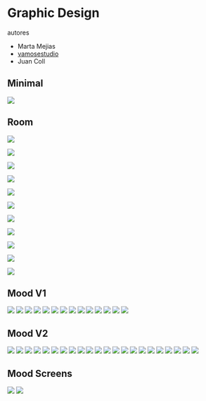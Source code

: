 # Graphic Design

autores

* Marta Mejias
* [vamosestudio](http://www.vamosestudio.com/)
* Juan Coll 

## Minimal



![](../../../.gitbook/assets/shine-studies-gfx-design-1-.jpg)

## Room 

![](../../../.gitbook/assets/shine-studies-gfx-design-2-.jpg)

![](../../../.gitbook/assets/shine-studies-gfx-design-3-.jpg)

![](../../../.gitbook/assets/shine-studies-gfx-design-4-.jpg)

![](../../../.gitbook/assets/shine-studies-gfx-design-5-.jpg)

![](../../../.gitbook/assets/shine-studies-gfx-design-6-.jpg)

![](../../../.gitbook/assets/shine-studies-gfx-design-7-.jpg)

![](../../../.gitbook/assets/shine-studies-gfx-design-8-.jpg)

![](../../../.gitbook/assets/shine-studies-gfx-design-9-.jpg)

![](../../../.gitbook/assets/shine-studies-gfx-design-10-.jpg)

![](../../../.gitbook/assets/shine-studies-gfx-design-11-.jpg)

![](../../../.gitbook/assets/shine-studies-gfx-design-12-.jpg)

## Mood V1

![](../../../.gitbook/assets/shine-studies-gfx-design-13-.jpg)
![](../../../.gitbook/assets/shine-studies-gfx-design-14-.jpg)
![](../../../.gitbook/assets/shine-studies-gfx-design-15-.jpg)
![](../../../.gitbook/assets/shine-studies-gfx-design-16-.jpg)
![](../../../.gitbook/assets/shine-studies-gfx-design-17-.jpg)
![](../../../.gitbook/assets/shine-studies-gfx-design-18-.jpg)
![](../../../.gitbook/assets/shine-studies-gfx-design-19-.jpg)
![](../../../.gitbook/assets/shine-studies-gfx-design-20-.jpg)
![](../../../.gitbook/assets/shine-studies-gfx-design-21-.jpg)
![](../../../.gitbook/assets/shine-studies-gfx-design-22-.jpg)
![](../../../.gitbook/assets/shine-studies-gfx-design-23-.jpg)
![](../../../.gitbook/assets/shine-studies-gfx-design-24-.jpg)
![](../../../.gitbook/assets/shine-studies-gfx-design-25-.jpg)
![](../../../.gitbook/assets/shine-studies-gfx-design-26-.jpg)

## Mood V2

![](../../../.gitbook/assets/shine-studies-gfx-design-26-.jpg)
![](../../../.gitbook/assets/shine-studies-gfx-design-27-.jpg)
![](../../../.gitbook/assets/shine-studies-gfx-design-28-.jpg)
![](../../../.gitbook/assets/shine-studies-gfx-design-29-.jpg)
![](../../../.gitbook/assets/shine-studies-gfx-design-30-.jpg)
![](../../../.gitbook/assets/shine-studies-gfx-design-31-.jpg)
![](../../../.gitbook/assets/shine-studies-gfx-design-32-.jpg)
![](../../../.gitbook/assets/shine-studies-gfx-design-33-.jpg)
![](../../../.gitbook/assets/shine-studies-gfx-design-34-.jpg)
![](../../../.gitbook/assets/shine-studies-gfx-design-35-.jpg)
![](../../../.gitbook/assets/shine-studies-gfx-design-36-.jpg)
![](../../../.gitbook/assets/shine-studies-gfx-design-37-.jpg)
![](../../../.gitbook/assets/shine-studies-gfx-design-38-.jpg)
![](../../../.gitbook/assets/shine-studies-gfx-design-39-.jpg)
![](../../../.gitbook/assets/shine-studies-gfx-design-40-.jpg)
![](../../../.gitbook/assets/shine-studies-gfx-design-41-.jpg)
![](../../../.gitbook/assets/shine-studies-gfx-design-42-.jpg)
![](../../../.gitbook/assets/shine-studies-gfx-design-43-.jpg)
![](../../../.gitbook/assets/shine-studies-gfx-design-44-.jpg)
![](../../../.gitbook/assets/shine-studies-gfx-design-45-.jpg)
![](../../../.gitbook/assets/shine-studies-gfx-design-46-.jpg)
![](../../../.gitbook/assets/shine-studies-gfx-design-47-.jpg)

## Mood Screens

![](../../../.gitbook/assets/shine-studies-gfx-design-48-.jpg)
![](../../../.gitbook/assets/shine-studies-gfx-design-49-.jpg)


